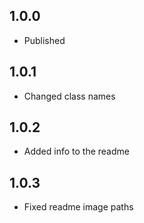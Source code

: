 ## 1.0.0

* Published

## 1.0.1

* Changed class names

## 1.0.2

* Added info to the readme

## 1.0.3

* Fixed readme image paths

